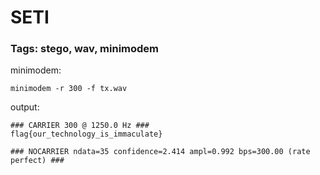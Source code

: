 # SETI

### Tags: stego, wav, minimodem


minimodem: 

```minimodem -r 300 -f tx.wav```

output:
```
### CARRIER 300 @ 1250.0 Hz ###
flag{our_technology_is_immaculate}

### NOCARRIER ndata=35 confidence=2.414 ampl=0.992 bps=300.00 (rate perfect) ###
```
